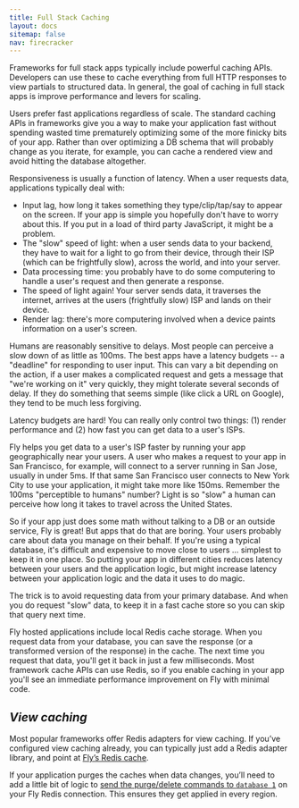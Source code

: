 ```yaml
---
title: Full Stack Caching
layout: docs
sitemap: false
nav: firecracker
---
```


Frameworks for full stack apps typically include powerful caching APIs. Developers can use these to cache everything from full HTTP responses to view partials to structured data. In general, the goal of caching in full stack apps is improve performance and levers for scaling.

Users prefer fast applications regardless of scale. The standard caching APIs in frameworks give you a way to make your application fast without spending wasted time prematurely optimizing some of the more finicky bits of your app. Rather than over optimizing a DB schema that will probably change as you iterate, for example, you can cache a rendered view and avoid hitting the database altogether.

Responsiveness is usually a function of latency. When a user requests data, applications typically deal with:

* Input lag, how long it takes something they type/clip/tap/say to appear on the screen. If your app is simple you hopefully don't have to worry about this. If you put in a load of third party JavaScript, it might be a problem.
* The "slow" speed of light: when a user sends data to your backend, they have to wait for a light to go from their device, through their ISP (which can be frightfully slow), across the world, and into your server.
* Data processing time: you probably have to do some computering to handle a user's request and then generate a response.
* The speed of light again! Your server sends data, it traverses the internet, arrives at the users (frightfully slow) ISP and lands on their device.
* Render lag: there's more computering involved when a device paints information on a user's screen.

Humans are reasonably sensitive to delays. Most people can perceive a slow down of as little as 100ms. The best apps have a latency budgets -- a "deadline" for responding to user input. This can vary a bit depending on the action, if a user makes a complicated request and gets a message that "we're working on it" very quickly, they might tolerate several seconds of delay. If they do something that seems simple (like click a URL on Google), they tend to be much less forgiving.

Latency budgets are hard! You can really only control two things: (1) render performance and (2) how fast you can get data to a user's ISPs.

Fly helps you get data to a user's ISP faster by running your app geographically near your users. A user who makes a request to your app in San Francisco, for example, will connect to a server running in San Jose, usually in under 5ms. If that same San Francisco user connects to New York City to use your application, it might take more like 150ms. Remember the 100ms "perceptible to humans" number? Light is so "slow" a human can perceive how long it takes to travel across the United States.

So if your app just does some math without talking to a DB or an outside service, Fly is great! But apps that do that are boring. Your users probably care about data you manage on their behalf. If you're using a typical database, it's difficult and expensive to move close to users ... simplest to keep it in one place. So putting your app in different cities reduces latency between your users and the application logic, but might increase latency between your application logic and the data it uses to do magic.

The trick is to avoid requesting data from your primary database. And when you do request "slow" data, to keep it in a fast cache store so you can skip that query next time.

Fly hosted applications include local Redis cache storage. When you request data from your database, you can save the response (or a transformed version of the response) in the cache. The next time you request that data, you'll get it back in just a few milliseconds. Most framework cache APIs can use Redis, so if you enable caching in your app you'll see an immediate performance improvement on Fly with minimal code.

## _View caching_

Most popular frameworks offer Redis adapters for view caching. If you’ve configured view caching already, you can typically just add a Redis adapter library, and point at [Fly’s Redis cache](/docs/redis/).


If your application purges the caches when data changes, you’ll need to add a little bit of logic to [send the purge/delete commands to `database 1`](/docs/redis/#managing-redis-data-globally) on your Fly Redis connection. This ensures they get applied in every region.

